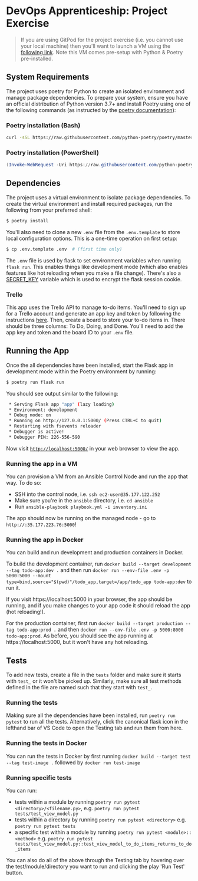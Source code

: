 # DevOps Apprenticeship: Project Exercise

> If you are using GitPod for the project exercise (i.e. you cannot use your local machine) then you'll want to launch a VM using the [following link](https://gitpod.io/#https://github.com/CorndelWithSoftwire/DevOps-Course-Starter). Note this VM comes pre-setup with Python & Poetry pre-installed.

## System Requirements

The project uses poetry for Python to create an isolated environment and manage package dependencies. To prepare your system, ensure you have an official distribution of Python version 3.7+ and install Poetry using one of the following commands (as instructed by the [poetry documentation](https://python-poetry.org/docs/#system-requirements)):

### Poetry installation (Bash)

```bash
curl -sSL https://raw.githubusercontent.com/python-poetry/poetry/master/install-poetry.py | python -
```

### Poetry installation (PowerShell)

```powershell
(Invoke-WebRequest -Uri https://raw.githubusercontent.com/python-poetry/poetry/master/install-poetry.py -UseBasicParsing).Content | python -
```

## Dependencies

The project uses a virtual environment to isolate package dependencies. To create the virtual environment and install required packages, run the following from your preferred shell:

```bash
$ poetry install
```

You'll also need to clone a new `.env` file from the `.env.template` to store local configuration options. This is a one-time operation on first setup:

```bash
$ cp .env.template .env  # (first time only)
```

The `.env` file is used by flask to set environment variables when running `flask run`. This enables things like development mode (which also enables features like hot reloading when you make a file change). There's also a [SECRET_KEY](https://flask.palletsprojects.com/en/1.1.x/config/#SECRET_KEY) variable which is used to encrypt the flask session cookie.

### Trello

This app uses the Trello API to manage to-do items. You'll need to sign up for a Trello account and generate an app key and token by following the instructions [here](https://trello.com/app-key). Then, create a board to store your to-do items in. There should be three columns: To Do, Doing, and Done. You'll need to add the app key and token and the board ID to your `.env` file.

## Running the App

Once the all dependencies have been installed, start the Flask app in development mode within the Poetry environment by running:
```bash
$ poetry run flask run
```

You should see output similar to the following:
```bash
 * Serving Flask app "app" (lazy loading)
 * Environment: development
 * Debug mode: on
 * Running on http://127.0.0.1:5000/ (Press CTRL+C to quit)
 * Restarting with fsevents reloader
 * Debugger is active!
 * Debugger PIN: 226-556-590
```
Now visit [`http://localhost:5000/`](http://localhost:5000/) in your web browser to view the app.

### Running the app in a VM

You can provision a VM from an Ansible Control Node and run the app that way. To do so:

- SSH into the control node, i.e. `ssh ec2-user@35.177.122.252`
- Make sure you're in the `ansible` directory, i.e. `cd ansible`
- Run `ansible-playbook playbook.yml -i inventory.ini`

The app should now be running on the managed node - go to `http://:35.177.223.76:5000`!

### Running the app in Docker

You can build and run development and production containers in Docker. 

To build the development container, run
`docker build --target development --tag todo-app:dev .`
and then run
`docker run --env-file .env -p 5000:5000 --mount type=bind,source="$(pwd)"/todo_app,target=/app/todo_app todo-app:dev`
to run it.

If you visit https://localhost:5000 in your browser, the app should be running, and if you make changes to your app code it should reload the app (hot reloading!).

For the production container, first run
`docker build --target production --tag todo-app:prod .`
and then
`docker run --env-file .env -p 5000:8000 todo-app:prod`.
As before, you should see the app running at https://localhost:5000, but it won't have any hot reloading.

## Tests

To add new tests, create a file in the `tests` folder and make sure it starts with `test_` or it won't be picked up. Similarly, make sure all test methods defined in the file are named such that they start with `test_`.

### Running the tests

Making sure all the dependencies have been installed, run `poetry run pytest` to run all the tests. Alternatively, click the canonical flask icon in the lefthand bar of VS Code to open the Testing tab and run them from here. 

### Running the tests in Docker

You can run the tests in Docker by first running
`docker build --target test --tag test-image .`
followed by
`docker run test-image`

### Running specific tests

You can run:

- tests within a module by running `poetry run pytest <directory>/<filename.py>`, e.g. `poetry run pytest tests/test_view_model.py`
- tests within a directory by running `poetry run pytest <directory>` e.g. `poetry run pytest tests`
- a specific test within a module by running `poetry run pytest <module>::<method>` e.g. `poetry run pytest tests/test_view_model.py::test_view_model_to_do_items_returns_to_do_items`

You can also do all of the above through the Testing tab by hovering over the test/module/directory you want to run and clicking the play 'Run Test' button.

